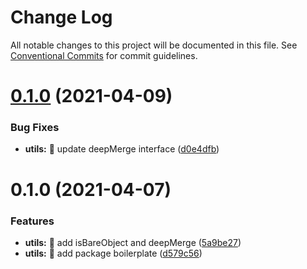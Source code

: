# Change Log

All notable changes to this project will be documented in this file.
See [Conventional Commits](https://conventionalcommits.org) for commit guidelines.

# [0.1.0](https://github.com/tonyghiani/mountain-ui/compare/@mountain-ui/utils@0.1.0...@mountain-ui/utils@0.1.0) (2021-04-09)

### Bug Fixes

- **utils:** 🐛 update deepMerge interface ([d0e4dfb](https://github.com/tonyghiani/mountain-ui/commit/d0e4dfb587c3d342bbefdf28bb46103b49df31f4))

# 0.1.0 (2021-04-07)

### Features

- **utils:** 🎸 add isBareObject and deepMerge ([5a9be27](https://github.com/tonyghiani/mountain-ui/commit/5a9be279473f4c6defb907302675ec7af29f75d0))
- **utils:** 🎸 add package boilerplate ([d579c56](https://github.com/tonyghiani/mountain-ui/commit/d579c5663d0b29ce8af523141a1cc5cecd0cdde4))

